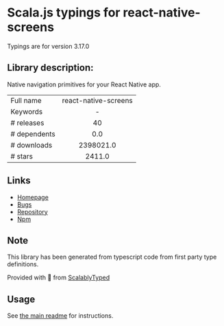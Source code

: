 
# Scala.js typings for react-native-screens

Typings are for version 3.17.0

## Library description:
Native navigation primitives for your React Native app.

|                    |                 |
| ------------------ | :-------------: |
| Full name          | react-native-screens |
| Keywords           | - |
| # releases         | 40 |
| # dependents       | 0.0 |
| # downloads        | 2398021.0 |
| # stars            | 2411.0 |

## Links
- [Homepage](https://github.com/software-mansion/react-native-screens#readme)
- [Bugs](https://github.com/software-mansion/react-native-screens/issues)
- [Repository](https://github.com/software-mansion/react-native-screens)
- [Npm](https://www.npmjs.com/package/react-native-screens)
    


## Note
This library has been generated from typescript code from first party type definitions.

Provided with :purple_heart: from [ScalablyTyped](https://github.com/oyvindberg/ScalablyTyped)

## Usage
See [the main readme](../../readme.md) for instructions.


